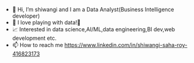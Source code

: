 - 👋 Hi, I’m shiwangi and I am a Data Analyst(Business Intelligence developer)
- 👀 I love playing with data!🦄
- 📈 Interested in data science,AI/ML,data engineering,BI dev,web development etc.
- 📫 How to reach me https://www.linkedin.com/in/shiwangi-saha-roy-416823173

<!---
shivangisaharoy/shivangisaharoy is a ✨ special ✨ repository because its `README.md` (this file) appears on your GitHub profile.
You can click the Preview link to take a look at your changes.
--->
